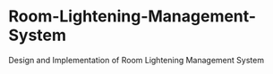 # Room-Lightening-Management-System
Design and Implementation of Room Lightening Management System  
